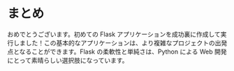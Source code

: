 # まとめ

おめでとうございます。初めての Flask アプリケーションを成功裏に作成して実行しました！この基本的なアプリケーションは、より複雑なプロジェクトの出発点となることができます。Flask の柔軟性と単純さは、Python による Web 開発にとって素晴らしい選択肢になっています。
